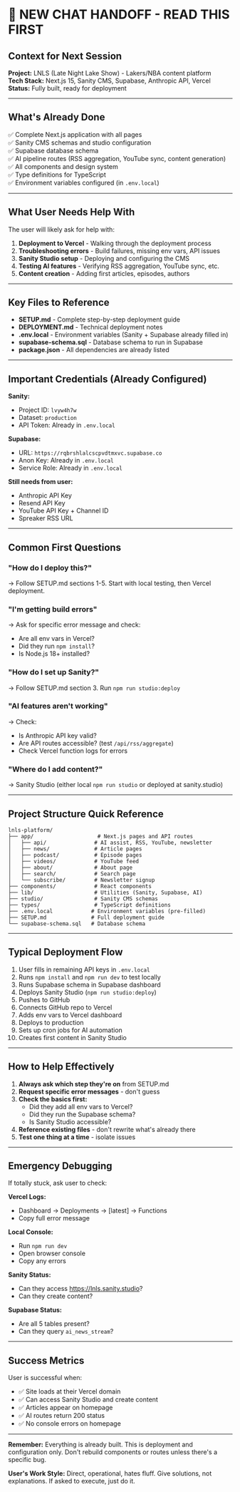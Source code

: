 # 🚨 NEW CHAT HANDOFF - READ THIS FIRST

## Context for Next Session

**Project:** LNLS (Late Night Lake Show) - Lakers/NBA content platform  
**Tech Stack:** Next.js 15, Sanity CMS, Supabase, Anthropic API, Vercel  
**Status:** Fully built, ready for deployment  

---

## What's Already Done

✅ Complete Next.js application with all pages  
✅ Sanity CMS schemas and studio configuration  
✅ Supabase database schema  
✅ AI pipeline routes (RSS aggregation, YouTube sync, content generation)  
✅ All components and design system  
✅ Type definitions for TypeScript  
✅ Environment variables configured (in `.env.local`)  

---

## What User Needs Help With

The user will likely ask for help with:
1. **Deployment to Vercel** - Walking through the deployment process
2. **Troubleshooting errors** - Build failures, missing env vars, API issues
3. **Sanity Studio setup** - Deploying and configuring the CMS
4. **Testing AI features** - Verifying RSS aggregation, YouTube sync, etc.
5. **Content creation** - Adding first articles, episodes, authors

---

## Key Files to Reference

- **SETUP.md** - Complete step-by-step deployment guide
- **DEPLOYMENT.md** - Technical deployment notes
- **.env.local** - Environment variables (Sanity + Supabase already filled in)
- **supabase-schema.sql** - Database schema to run in Supabase
- **package.json** - All dependencies are already listed

---

## Important Credentials (Already Configured)

**Sanity:**
- Project ID: `lvyw4h7w`
- Dataset: `production`
- API Token: Already in `.env.local`

**Supabase:**
- URL: `https://rqbrshlalcscpvdtmxvc.supabase.co`
- Anon Key: Already in `.env.local`
- Service Role: Already in `.env.local`

**Still needs from user:**
- Anthropic API Key
- Resend API Key
- YouTube API Key + Channel ID
- Spreaker RSS URL

---

## Common First Questions

### "How do I deploy this?"
→ Follow SETUP.md sections 1-5. Start with local testing, then Vercel deployment.

### "I'm getting build errors"
→ Ask for specific error message and check:
- Are all env vars in Vercel?
- Did they run `npm install`?
- Is Node.js 18+ installed?

### "How do I set up Sanity?"
→ Follow SETUP.md section 3. Run `npm run studio:deploy`

### "AI features aren't working"
→ Check:
- Is Anthropic API key valid?
- Are API routes accessible? (test `/api/rss/aggregate`)
- Check Vercel function logs for errors

### "Where do I add content?"
→ Sanity Studio (either local `npm run studio` or deployed at sanity.studio)

---

## Project Structure Quick Reference

```
lnls-platform/
├── app/                    # Next.js pages and API routes
│   ├── api/               # AI assist, RSS, YouTube, newsletter
│   ├── news/              # Article pages
│   ├── podcast/           # Episode pages
│   ├── videos/            # YouTube feed
│   ├── about/             # About page
│   ├── search/            # Search page
│   └── subscribe/         # Newsletter signup
├── components/            # React components
├── lib/                   # Utilities (Sanity, Supabase, AI)
├── studio/                # Sanity CMS schemas
├── types/                 # TypeScript definitions
├── .env.local            # Environment variables (pre-filled)
├── SETUP.md              # Full deployment guide
└── supabase-schema.sql   # Database schema
```

---

## Typical Deployment Flow

1. User fills in remaining API keys in `.env.local`
2. Runs `npm install` and `npm run dev` to test locally
3. Runs Supabase schema in Supabase dashboard
4. Deploys Sanity Studio (`npm run studio:deploy`)
5. Pushes to GitHub
6. Connects GitHub repo to Vercel
7. Adds env vars to Vercel dashboard
8. Deploys to production
9. Sets up cron jobs for AI automation
10. Creates first content in Sanity Studio

---

## How to Help Effectively

1. **Always ask which step they're on** from SETUP.md
2. **Request specific error messages** - don't guess
3. **Check the basics first:**
   - Did they add all env vars to Vercel?
   - Did they run the Supabase schema?
   - Is Sanity Studio accessible?
4. **Reference existing files** - don't rewrite what's already there
5. **Test one thing at a time** - isolate issues

---

## Emergency Debugging

If totally stuck, ask user to check:

**Vercel Logs:**
- Dashboard → Deployments → [latest] → Functions
- Copy full error message

**Local Console:**
- Run `npm run dev`
- Open browser console
- Copy any errors

**Sanity Status:**
- Can they access https://lnls.sanity.studio?
- Can they create content?

**Supabase Status:**
- Are all 5 tables present?
- Can they query `ai_news_stream`?

---

## Success Metrics

User is successful when:
- ✅ Site loads at their Vercel domain
- ✅ Can access Sanity Studio and create content
- ✅ Articles appear on homepage
- ✅ AI routes return 200 status
- ✅ No console errors on homepage

---

**Remember:** Everything is already built. This is deployment and configuration only. Don't rebuild components or routes unless there's a specific bug.

**User's Work Style:** Direct, operational, hates fluff. Give solutions, not explanations. If asked to execute, just do it.
